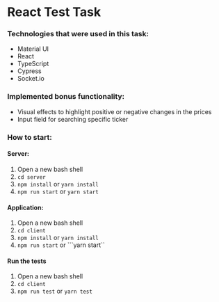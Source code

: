 
# React Test Task

### Technologies that were used in this task:
- Material UI
- React
- TypeScript
- Cypress
- Socket.io

### Implemented bonus functionality:
- Visual effects to highlight positive or negative changes in the prices
- Input field for searching specific ticker

### How to start:
#### Server:
1. Open a new bash shell
2. ```cd server```
3. ```npm install``` or ```yarn install```
4. ```npm run start``` or ```yarn start```

#### Application:
1. Open a new bash shell
2. ```cd client```
3. ```npm install``` or ```yarn install```
4. ```npm run start``` or ```yarn start``

#### Run the tests
1. Open a new bash shell
2. ```cd client```
3. ```npm run test``` or ```yarn test```
